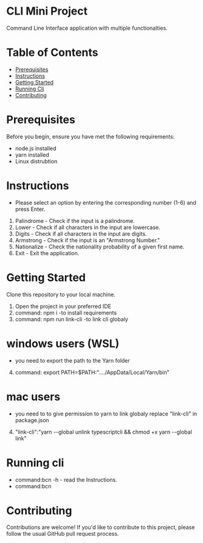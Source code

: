 # CLI Mini Project
Command Line Interface application with multiple functionalties.

# Table of Contents
* [Prerequisites](#prerequisites)
* [Instructions](#Instructions)
* [Getting Started](#getting-started)
* [Running Cli](#running-cli)
* [Contributing](#contributing)

# Prerequisites
Before you begin, ensure you have met the following requirements:

* node.js installed
* yarn installed
* Linux distrubtion


# Instructions
* Please select an option by entering the corresponding number (1-6) and press Enter.
1. Palindrome - Check if the input is a palindrome.
2. Lower - Check if all characters in the input are lowercase.
3. Digits - Check if all characters in the input are digits.
4. Armstrong - Check if the input is an "Armstrong Number."
5. Nationalize - Check the nationality probability of a given first name.
6. Exit - Exit the application.

# Getting Started
Clone this repository to your local machine.

1) Open the project in your preferred IDE
2) command: npm i  -to install requirements
3) command: npm run link-cli -to link cli globaly
# windows users (WSL)
*  you need to export the path to the Yarn folder
4) command: export PATH=$PATH:"..../AppData/Local/Yarn/bin"
# mac users
* you need to to give permission to yarn to link globaly replace "link-cli" in package.json
4) "link-cli":"yarn --global unlink typescriptcli && chmod +x yarn --global link"

# Running cli
* command:bcn -h - read the Instructions.
* command:bcn

# Contributing
Contributions are welcome! If you'd like to contribute to this project, please follow the usual GitHub pull request process.
